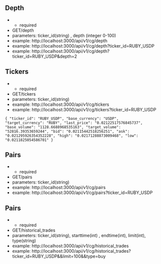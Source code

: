 ## Depth
- * required
- GET/depth 
- parameters: ticker_id(string) , depth (integer 0-100)
- example: http://localhost:3000/api/v1/cg/depth
- example: http://localhost:3000/api/v1/cg/depth?ticker_id=RUBY_USDP
- example: http://localhost:3000/api/v1/cg/depth?ticker_id=RUBY_USDP&depth=2


## Tickers
- * required
- GET/tickers
- parameters: ticker_id(string) 
- example: http://localhost:3000/api/v1/cg/tickers
- example: http://localhost:3000/api/v1/cg/tickers?ticker_id=RUBY_USDP

`
{
"ticker_id": "RUBY_USDP",
"base_currency": "USDP",
"target_currency": "RUBY",
"last_price": "0.02122517576845737",
"base_volume": "1128.6688968535163",
"target_volume": "52816.39353659244",
"bid": "0.02115442518256251",
"ask": "0.021295926354352228",
"high": "0.02171288873009468",
"low": "0.0211825054586701"
}
`

## Pairs
- * required
- GET/pairs
- parameters: ticker_id(string) 
- example: http://localhost:3000/api/v1/cg/pairs
- example: http://localhost:3000/api/v1/cg/pairs?ticker_id=RUBY_USDP


## Pairs
- * required
- GET/historical_trades
- parameters: ticker_id(string), starttime(int) , endtime(int), limit(int), type(string)
- example: http://localhost:3000/api/v1/cg/historical_trades
- example: http://localhost:3000/api/v1/cg/historical_trades?ticker_id=RUBY_USDP&&limit=100&&type=buy


